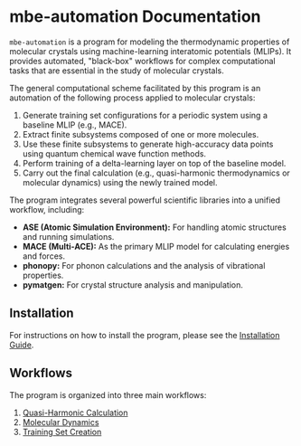 # mbe-automation Documentation

`mbe-automation` is a program for modeling the thermodynamic properties of molecular crystals using machine-learning interatomic potentials (MLIPs). It provides automated, "black-box" workflows for complex computational tasks that are essential in the study of molecular crystals.

The general computational scheme facilitated by this program is an automation of the following process applied to molecular crystals:

1.  Generate training set configurations for a periodic system using a baseline MLIP (e.g., MACE).
2.  Extract finite subsystems composed of one or more molecules.
3.  Use these finite subsystems to generate high-accuracy data points using quantum chemical wave function methods.
4.  Perform training of a delta-learning layer on top of the baseline model.
5.  Carry out the final calculation (e.g., quasi-harmonic thermodynamics or molecular dynamics) using the newly trained model.

The program integrates several powerful scientific libraries into a unified workflow, including:

*   **ASE (Atomic Simulation Environment):** For handling atomic structures and running simulations.
*   **MACE (Multi-ACE):** As the primary MLIP model for calculating energies and forces.
*   **phonopy:** For phonon calculations and the analysis of vibrational properties.
*   **pymatgen:** For crystal structure analysis and manipulation.

## Installation

For instructions on how to install the program, please see the [Installation Guide](./00_installation.md).

## Workflows

The program is organized into three main workflows:

1.  [Quasi-Harmonic Calculation](./01_quasi_harmonic.md)
2.  [Molecular Dynamics](./02_molecular_dynamics.md)
3.  [Training Set Creation](./03_training_set.md)
